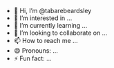 - 👋 Hi, I’m @tabarebeardsley
- 👀 I’m interested in ...
- 🌱 I’m currently learning ...
- 💞️ I’m looking to collaborate on ...
- 📫 How to reach me ...
- 😄 Pronouns: ...
- ⚡ Fun fact: ...

<!---
tabarebeardsley/tabarebeardsley is a ✨ special ✨ repository because its `README.md` (this file) appears on your GitHub profile.
You can click the Preview link to take a look at your changes.
--->
